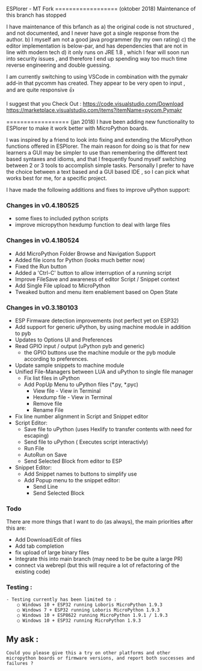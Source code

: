 ESPlorer - MT Fork
================== (oktober 2018) 
Maintenance of this branch has stopped 

 I have maintenance of this brfanch as 
a) the original code is not structured , and not documented, and I never have got a single response from the author.
b) I myself am not a good java programmer (by my own rating)
c) the editor implementation is below-par, and has dependencies that are not in line with modern tech
d) it only runs on JRE 1.8 , which I fear will soon run into security issues
, and therefore I end up spending way too much time reverse engineering and double guessing.

I am currently switching to using VSCode in combination with the pymakr add-in that pycomm has created. They appear to be very open to input , and are quite responsive 👍

I suggest that you Check Out :
https://code.visualstudio.com/Download
https://marketplace.visualstudio.com/items?itemName=pycom.Pymakr

================== (jan 2018) 
I have been adding new functionality to ESPlorer to make it work better with MicroPython boards.

I was inspired by a friend to look into fixing and extending the MicroPython functions offered in ESPlorer. 
The main reason for doing so is that for new learners a GUI may be simpler to use than remembering the different text based syntaxes and idioms, and that I frequently found myself switching between 2 or 3 tools to accomplish simple tasks. Personally I prefer to have the choice between a text based and a GUI based IDE , so I can pick what works best for me, for a specific project.

I have made the following additions and fixes to improve uPython support:

### Changes in v0.4.180525
* some fixes to included python scripts
* improve micropython hexdump function to deal with large files

### Changes in v0.4.180524
* Add MicroPython Folder Browse and Navigation Support
* Added file icons for Python (looks much better now)
* Fixed the Run button
* Added a 'Ctrl-C' button to allow interruption of a running script
* Improve FileSave and awareness of editor Script / Snippet context
* Add Single File upload to MicroPython
* Tweaked button and menu item enablement based on Open State

### Changes in v0.3.180103
* ESP Firmware detection improvements (not perfect yet on ESP32)
* Add support for generic uPython, by using machine module in addition to pyb
*  Updates to Options UI and Preferences
* Read GPIO input / output (uPython pyb and generic)
    * the GPIO buttons use the machine module or the pyb module according to preferences.
* Update sample snippets to machine module
* Unified File-Managers between LUA and uPython to single file manager
  * Fix list files in uPython
  * Add PopUp Menu to uPython files (*.py, *.pyc)
    * View file - View in Terminal
    * Hexdump file - View in Terminal
    * Remove file
    * Rename File
* Fix line number alignment in Script and Snippet editor 
* Script Editor:
    * Save file to uPython (uses Hexlify to transfer contents with need for escaping)
    * Send file to uPython ( Executes script interactivly)
    * Run File
    * AutoRun on Save
    * Send Selected Block from editor to ESP
* Snippet Editor:
    * Add Snippet names to buttons to simplify use
    * Add Popup menu to the snippet editor:
        * Send Line
        * Send Selected Block

### Todo
There are more things that I want to do (as always), the main priorities after this are:
* Add Download/Edit of files 
* Add tab completion 
* fix upload of large binary files
* Integrate this into main branch (may need to be be quite a large PR)
* connect via webrepl (but this will require a lot of refactoring of the existing code)

### Testing :
    - Testing currently has been limited to :
        ○ Windows 10 + ESP32 running Loboris MicroPython 1.9.3
        ○ Windows 7 + ESP32 running Loboris MicroPython 1.9.3
        ○ Windows 10 + ESP8622 running MicroPython 1.9.1 / 1.9.3
        ○ Windows 10 + ESP32 running MicroPython 1.9.3

## My ask :
    Could you please give this a try on other platforms and other micropython boards or firmware versions, and report both successes and failures ?

